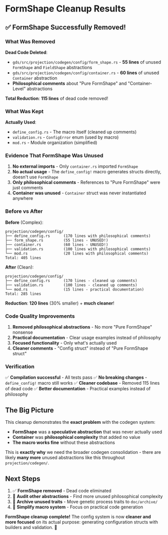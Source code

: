 # FormShape Cleanup Results

## ✅ **FormShape Successfully Removed!**

### What Was Removed

**Dead Code Deleted**:
- `gds/src/projection/codegen/config/form_shape.rs` - **55 lines** of unused `FormShape` and `FieldShape` abstractions
- `gds/src/projection/codegen/config/container.rs` - **60 lines** of unused `Container` abstraction
- **Philosophical comments** about "Pure FormShape" and "Container-Level" abstractions

**Total Reduction**: **115 lines** of dead code removed!

### What Was Kept

**Actually Used**:
- `define_config.rs` - The macro itself (cleaned up comments)
- `validation.rs` - `ConfigError` enum (used by macro)
- `mod.rs` - Module organization (simplified)

### Evidence That FormShape Was Unused

1. **No external imports** - Only `container.rs` imported `FormShape`
2. **No actual usage** - The `define_config!` macro generates structs directly, doesn't use `FormShape`
3. **Only philosophical comments** - References to "Pure FormShape" were just comments
4. **Container was unused** - `Container` struct was never instantiated anywhere

### Before vs After

**Before** (Complex):
```
projection/codegen/config/
├── define_config.rs      (170 lines with philosophical comments)
├── form_shape.rs         (55 lines - UNUSED!)
├── container.rs          (60 lines - UNUSED!)
├── validation.rs         (100 lines with philosophical comments)
└── mod.rs                (20 lines with philosophical comments)
Total: 405 lines
```

**After** (Clean):
```
projection/codegen/config/
├── define_config.rs      (170 lines - cleaned up comments)
├── validation.rs         (100 lines - cleaned up comments)
└── mod.rs                (15 lines - practical documentation)
Total: 285 lines
```

**Reduction**: **120 lines** (30% smaller) + **much cleaner**!

### Code Quality Improvements

1. **Removed philosophical abstractions** - No more "Pure FormShape" nonsense
2. **Practical documentation** - Clear usage examples instead of philosophy
3. **Focused functionality** - Only what's actually used
4. **Cleaner comments** - "Config struct" instead of "Pure FormShape struct"

### Verification

✅ **Compilation successful** - All tests pass
✅ **No breaking changes** - `define_config!` macro still works
✅ **Cleaner codebase** - Removed 115 lines of dead code
✅ **Better documentation** - Practical examples instead of philosophy

## The Big Picture

This cleanup demonstrates the **exact problem** with the codegen system:

- **FormShape** was a **speculative abstraction** that was never actually used
- **Container** was **philosophical complexity** that added no value
- **The macro works fine** without these abstractions

This is **exactly why** we need the broader codegen consolidation - there are likely **many more** unused abstractions like this throughout `projection/codegen/`.

## Next Steps

1. ✅ **FormShape removed** - Dead code eliminated
2. 🔄 **Audit other abstractions** - Find more unused philosophical complexity
3. 🔄 **Archive unused traits** - Move genetic process traits to `doc/archive/`
4. 🔄 **Simplify macro system** - Focus on practical code generation

**FormShape cleanup complete!** The config system is now **cleaner and more focused** on its actual purpose: generating configuration structs with builders and validation. 🎯
